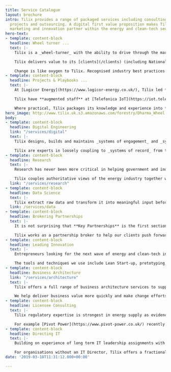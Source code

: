 ```yaml
---
title: Service Catalogue
layout: brochure
intro: Tilix provides a range of packaged services including consulting, interim management,
  projects and outsourcing. A digital first value proposition makes Tilix an ideal
  marketing and innovation partner within the energy and clean-tech sectors.
hero-text:
- template: content-block
  headline: Wheel turner ...
  text: |-
    Tilix is a _wheel-turner_ with the ability to drive through the marketing and innovation challenges on the road to winning the fossil fuel end game.

    Tilix delivers value to its [clients](/clients) (including National Grid, Ofgem and Smart DCC) through **projects, staff augmentation & playbooks**. The Tilix service catalogue builds on extensive Director’s experience from interim management positions at Ovo Energy and Good Energy.

    Change is like oxygen to Tilix. Recognised industry best practices are the tools of Tilix’s trade.
- template: content-block
  headline: Projects & Playbooks ...
  text: |-
    At [Logicor Energy](https://www.logicor-energy.co.uk/), Tilix led **projects** are instrumental in setting up an electricity supply business.

    Tilix have **augmented staff** at [Telefonica IoT](https://iot.telefonica.com/) (as the comms hub Technical Lead for [SMIP]()) and at National Grid (as industrial IoT & Analytics architect for the [Deeside Project](http://deeside.nationalgrid.co.uk/)).

    Where practical, Tilix packages its knowledge and experience into **playbooks**: repeatable, preconfigured solution kits tailored to market requirements which leverage pre-established processes and technology. Deliverables are customised as opposed to custom.
hero_image: http://www.tilix.uk.s3.amazonaws.com/forestry/Dharma_Wheel.png
body:
- template: content-block
  headline: Digital Engineering
  link: "/services/digital"
  text: |-
    Tilix designs, builds and maintains _systems of engagement_ and _systems of intelligence_ that deliver value across the whole energy value chain.

    Tilix are experts in loosely coupling to _systems of record_ from the likes of [Gentrack](https://www.gentrack.com/), [Utiligroup](https://www.utiligroup.com/), [Ferranti](http://www.ferranti.be/), [AMT-Sybex](https://www.amt-sybex.com/) and [CGI](https://www.cgi.com/en/utilities). For example, we have recently integrated with the Junifer Billing & CIS system to form highly cohesive systems of engagement for [Logicor Energy](https://www.logicor-energy.co.uk/).
- template: content-block
  headline: Research
  text: |-
    Research has never been more critical in helping government and industry increase the stock of knowledge on local, regional, national and international problems and opportunities in energy.

    Tilix couples authoritative views of the energy industry together with modern market research methods which gives our clients a unique perspective on the smart and digital transformation of energy.
  link: "/services/research"
- template: content-block
  headline: Data Science
  text: |-
    Tilix extract raw data and transform it into meaningful input before executing scientific algorithms and preparing visualisations. \n\nWe do this for clients in a variety of energy and cleantech markets. For example, in energy management Tilix data science guides our clients to reduce energy costs and carbon.
  link: /services/data
- template: content-block
  headline: Brokering Partnerships
  text: |-
    It is not surprising that **Key Partnerships** is the first section of the [Business Model Canvas](https://en.wikipedia.org/wiki/Business_Model_Canvas). There is no such thing as end to end or we can do it all.

    Tilix works as a partnership broker to help our clients push forwards their commercial success in the transition to smart and digital energy. We find the variety here particularly satisfying: every partnership has different commercial and technical nuances that have to be taken into account.
- template: content-block
  headline: Leading Innovation
  text: |-
    Entrepreneurs looking for the next wave of energy and clean-tech innovation turn to Tilix to help generate ideas, find the most promising options and create tangible results.

    The tools and techniques we use include Lean Start-up, pretotyping, prototyping, Business Model Canvas, ideation workshops, natural planning and (good old fashioned) brainstorming.
- template: content-block
  headline: Business Architecture
  link: "/services/architecture"
  text: |-
    Tilix offers a full range of business architecture services to support a broad range of clients in the energy and cleantech sectors.

    We help deliver business value more quickly and make change efforts around people, process and technology more effective. Start-up and SME clients leverage Tilix playbooks to develop their capabilities and deliver a more effective business. Larger enterprises use Tilix to augment their own staff.
- template: content-block
  headline: Licensee Consulting
  text: |-
    Tilix regulatory expertise is strongest in energy supply as evidenced by our work for [Ofgem](https://www.ofgem.gov.uk/gas/retail-market/market-review-and-reform/smarter-markets-programme/switching-programme) in faster and more reliable switching. However, the firm offers experience from across the whole value chain.

    For example [Pivot Power](https://www.pivot-power.co.uk/) recently turned to Tilix for strategic and tactical advice on licensing spanning generation, distribution and supply.
- template: content-block
  headline: Directing IT
  text: |-
    Building on experience of long term IT leadership assignments with [Ovo](https://www.ovoenergy.com/) and [Good Energy](https://www.goodenergy.co.uk/), Tilix provides a range of IT management and IT governance services to SMEs in the energy, sustainability and clean-tech markets.

    For organisations without an IT Director, Tilix offers a fractional CIO service. For SMEs with an in-house IT capability, Tilix provides ad hoc advisory, interim management and project based solutions on an as needed basis.
date: '2019-03-18T11:31:12.000+00:00'

---
```

